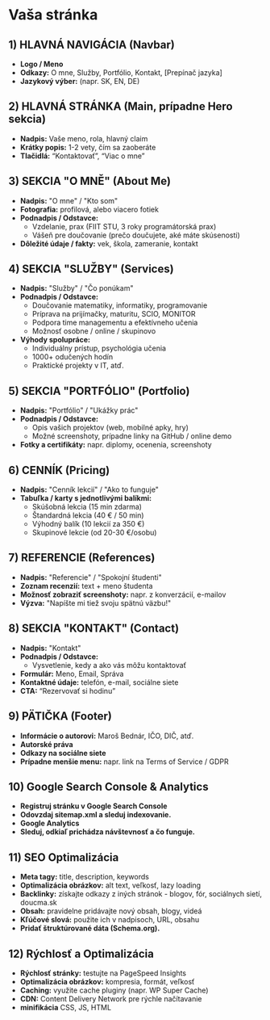 # Vaša stránka

## 1) HLAVNÁ NAVIGÁCIA (Navbar)
- **Logo / Meno**
- **Odkazy:** O mne, Služby, Portfólio, Kontakt, [Prepínač jazyka]
- **Jazykový výber:** (napr. SK, EN, DE)

## 2) HLAVNÁ STRÁNKA (Main, prípadne Hero sekcia)
- **Nadpis:** Vaše meno, rola, hlavný claim
- **Krátky popis:** 1-2 vety, čím sa zaoberáte
- **Tlačidlá:** “Kontaktovať”, “Viac o mne”

## 3) SEKCIA "O MNĚ" (About Me)
- **Nadpis:** "O mne" / "Kto som"
- **Fotografia:** profilová, alebo viacero fotiek
- **Podnadpis / Odstavce:**
  - Vzdelanie, prax (FIIT STU, 3 roky programátorská prax)
  - Vášeň pre doučovanie (prečo doučujete, aké máte skúsenosti)
- **Dôležité údaje / fakty:** vek, škola, zameranie, kontakt

## 4) SEKCIA "SLUŽBY" (Services)
- **Nadpis:** "Služby" / "Čo ponúkam"
- **Podnadpis / Odstavce:**
  - Doučovanie matematiky, informatiky, programovanie
  - Príprava na prijímačky, maturitu, SCIO, MONITOR
  - Podpora time managementu a efektívneho učenia
  - Možnosť osobne / online / skupinovo
- **Výhody spolupráce:**
  - Individuálny prístup, psychológia učenia
  - 1000+ odučených hodín
  - Praktické projekty v IT, atď.

## 5) SEKCIA "PORTFÓLIO" (Portfolio)
- **Nadpis:** "Portfólio" / "Ukážky prác"
- **Podnadpis / Odstavce:**
  - Opis vašich projektov (web, mobilné apky, hry)
  - Možné screenshoty, prípadne linky na GitHub / online demo
- **Fotky a certifikáty:** napr. diplomy, ocenenia, screenshoty

## 6) CENNÍK (Pricing)
- **Nadpis:** "Cenník lekcií" / "Ako to funguje"
- **Tabuľka / karty s jednotlivými balíkmi:**
  - Skúšobná lekcia (15 min zdarma)
  - Štandardná lekcia (40 € / 50 min)
  - Výhodný balík (10 lekcií za 350 €)
  - Skupinové lekcie (od 20-30 €/osobu)

## 7) REFERENCIE (References)
- **Nadpis:** "Referencie" / "Spokojní študenti"
- **Zoznam recenzií:** text + meno študenta
- **Možnosť zobraziť screenshoty:** napr. z konverzácií, e-mailov
- **Výzva:** "Napíšte mi tiež svoju spätnú väzbu!"

## 8) SEKCIA "KONTAKT" (Contact)
- **Nadpis:** "Kontakt"
- **Podnadpis / Odstavce:**
  - Vysvetlenie, kedy a ako vás môžu kontaktovať
- **Formulár:** Meno, Email, Správa
- **Kontaktné údaje:** telefón, e-mail, sociálne siete
- **CTA:** “Rezervovať si hodinu”

## 9) PÄTIČKA (Footer)
- **Informácie o autorovi:** Maroš Bednár, IČO, DIČ, atď.
- **Autorské práva**
- **Odkazy na sociálne siete**
- **Prípadne menšie menu:** napr. link na Terms of Service / GDPR

## 10) Google Search Console & Analytics
- **Registruj stránku v Google Search Console**
- **Odovzdaj sitemap.xml a sleduj indexovanie.**
- **Google Analytics**
- **Sleduj, odkiaľ prichádza návštevnosť a čo funguje.**

## 11) SEO Optimalizácia
- **Meta tagy:** title, description, keywords
- **Optimalizácia obrázkov:** alt text, veľkosť, lazy loading
- **Backlinky:** získajte odkazy z iných stránok - blogov, fór, sociálnych sietí, doucma.sk
- **Obsah:** pravidelne pridávajte nový obsah, blogy, videá
- **Kľúčové slová:** použite ich v nadpisoch, URL, obsahu
- **Pridať štruktúrované dáta (Schema.org).**

## 12) Rýchlosť a Optimalizácia
- **Rýchlosť stránky:** testujte na PageSpeed Insights
- **Optimalizácia obrázkov:** kompresia, formát, veľkosť
- **Caching:** využite cache pluginy (napr. WP Super Cache)
- **CDN:** Content Delivery Network pre rýchle načítavanie
- **minifikácia** CSS, JS, HTML

